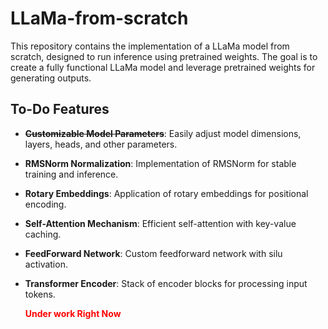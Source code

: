  # LLaMa-from-scratch

This repository contains the implementation of a LLaMa model from scratch, designed to run inference using pretrained weights. The goal is to create a fully functional LLaMa model and leverage pretrained weights for generating outputs.

## To-Do Features

- ~~**Customizable Model Parameters**~~: Easily adjust model dimensions, layers, heads, and other parameters.
- **RMSNorm Normalization**: Implementation of RMSNorm for stable training and inference.
- **Rotary Embeddings**: Application of rotary embeddings for positional encoding.
- **Self-Attention Mechanism**: Efficient self-attention with key-value caching.
- **FeedForward Network**: Custom feedforward network with silu activation.
- **Transformer Encoder**: Stack of encoder blocks for processing input tokens.

   <span style="color:red">**Under work Right Now**</span>
